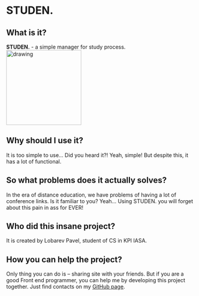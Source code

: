 # STUDEN.

## What is it?

**STUDEN.** - a simple manager for study process.
<img src="https://drive.google.com/uc?export=view&id=1xHb5RwRWNRNCG0g4VBso2mZnJjvp4yBc" alt="drawing" width="200"/>


## Why should I use it?

It is too simple to use… Did you heard it?! Yeah, simple! But
despite this, it has a lot of functional.

## So what problems does it actually solves?

In the era of distance education, we have problems of having a
lot of conference links. Is it familiar to you? Yeah… Using
STUDEN. you will forget about this pain in ass for EVER!

## Who did this insane project?

It is created by Lobarev Pavel, student of CS in KPI IASA.

## How you can help the project?

Only thing you can do is – sharing site with your friends. But
if you are a good Front end programmer, you can help me by
developing this project together. Just find contacts on my
[GitHub page](https://github.com/OZIOisgood).
